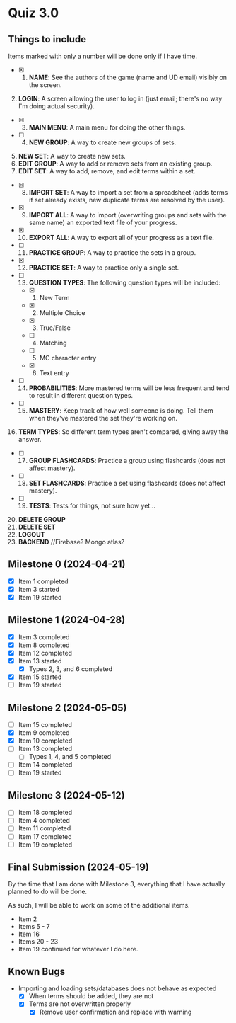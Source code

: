 # Quiz 3.0

## Things to include

Items marked with only a number will be done only if I have time.

-   [x] 1. **NAME**: See the authors of the game (name and UD email) visibly on the screen.

2. **LOGIN**: A screen allowing the user to log in (just email; there's no way I'm doing actual security).

-   [x] 3. **MAIN MENU**: A main menu for doing the other things.
-   [ ] 4. **NEW GROUP**: A way to create new groups of sets.

5. **NEW SET**: A way to create new sets.
6. **EDIT GROUP**: A way to add or remove sets from an existing group.
7. **EDIT SET**: A way to add, remove, and edit terms within a set.

-   [x] 8. **IMPORT SET**: A way to import a set from a spreadsheet (adds terms if set already exists, new duplicate terms are resolved by the user).
-   [x] 9. **IMPORT ALL**: A way to import (overwriting groups and sets with the same name) an exported text file of your progress.
-   [x] 10. **EXPORT ALL**: A way to export all of your progress as a text file.
-   [ ] 11. **PRACTICE GROUP**: A way to practice the sets in a group.
-   [x] 12. **PRACTICE SET**: A way to practice only a single set.
-   [ ] 13. **QUESTION TYPES**: The following question types will be included:
    -   [x] 1. New Term
    -   [x] 2. Multiple Choice
    -   [x] 3. True/False
    -   [ ] 4. Matching
    -   [ ] 5. MC character entry
    -   [x] 6. Text entry
-   [ ] 14. **PROBABILITIES**: More mastered terms will be less frequent and tend to result in different question types.
-   [ ] 15. **MASTERY**: Keep track of how well someone is doing. Tell them when they've mastered the set they're working on.

16. **TERM TYPES**: So different term types aren't compared, giving away the answer.

-   [ ] 17. **GROUP FLASHCARDS**: Practice a group using flashcards (does not affect mastery).
-   [ ] 18. **SET FLASHCARDS**: Practice a set using flashcards (does not affect mastery).
-   [ ] 19. **TESTS**: Tests for things, not sure how yet...

20. **DELETE GROUP**
21. **DELETE SET**
22. **LOGOUT**
23. **BACKEND** //Firebase? Mongo atlas?

## Milestone 0 (2024-04-21)

-   [x] Item 1 completed
-   [x] Item 3 started
-   [x] Item 19 started

## Milestone 1 (2024-04-28)

-   [x] Item 3 completed
-   [x] Item 8 completed
-   [x] Item 12 completed
-   [x] Item 13 started
    -   [x] Types 2, 3, and 6 completed
-   [x] Item 15 started
-   [ ] Item 19 started

## Milestone 2 (2024-05-05)

-   [ ] Item 15 completed
-   [x] Item 9 completed
-   [x] Item 10 completed
-   [ ] Item 13 completed
    -   [ ] Types 1, 4, and 5 completed
-   [ ] Item 14 completed
-   [ ] Item 19 started

## Milestone 3 (2024-05-12)

-   [ ] Item 18 completed
-   [ ] Item 4 completed
-   [ ] Item 11 completed
-   [ ] Item 17 completed
-   [ ] Item 19 completed

## Final Submission (2024-05-19)

By the time that I am done with Milestone 3, everything that I have actually planned to do will be done.

As such, I will be able to work on some of the additional items.

-   Item 2
-   Items 5 - 7
-   Item 16
-   Items 20 - 23
-   Item 19 continued for whatever I do here.

## Known Bugs

-   Importing and loading sets/databases does not behave as expected
    -   [x] When terms should be added, they are not
    -   [x] Terms are not overwritten properly
        -   [x] Remove user confirmation and replace with warning
